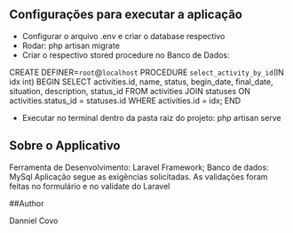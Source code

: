 ## Configurações para executar a aplicação

- Configurar o arquivo .env e criar o database respectivo
- Rodar: php artisan migrate 
- Criar o respectivo stored procedure no Banco de Dados:

CREATE DEFINER=`root`@`localhost` PROCEDURE `select_activity_by_id`(IN idx int)
BEGIN
	SELECT activities.id, name, status, begin_date, final_date, situation, description, status_id FROM activities 
	JOIN statuses ON activities.status_id = statuses.id
	WHERE activities.id = idx;
END

- Executar no terminal dentro da pasta raiz do projeto: php artisan serve

## Sobre o Applicativo

Ferramenta de Desenvolvimento: Laravel Framework;
Banco de dados: MySql
Aplicação segue as exigências solicitadas. As validações foram feitas no formulário e no validate do Laravel

##Author

Danniel Covo
